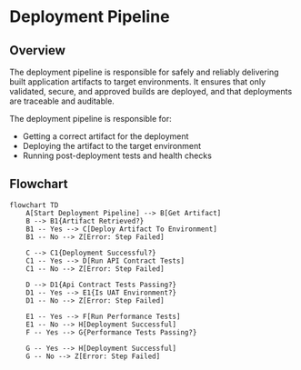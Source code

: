 # Deployment Pipeline

## Overview

The deployment pipeline is responsible for safely and reliably delivering built application artifacts to target environments. It ensures that only validated, secure, and approved builds are deployed, and that deployments are traceable and auditable.

The deployment pipeline is responsible for:

- Getting a correct artifact for the deployment
- Deploying the artifact to the target environment
- Running post-deployment tests and health checks

## Flowchart
```mermaid
flowchart TD
    A[Start Deployment Pipeline] --> B[Get Artifact]
    B --> B1{Artifact Retrieved?}
    B1 -- Yes --> C[Deploy Artifact To Environment]
    B1 -- No --> Z[Error: Step Failed]

    C --> C1{Deployment Successful?}
    C1 -- Yes --> D[Run API Contract Tests]
    C1 -- No --> Z[Error: Step Failed]

    D --> D1{Api Contract Tests Passing?}
	D1 -- Yes --> E1{Is UAT Environment?}
    D1 -- No --> Z[Error: Step Failed]

    E1 -- Yes --> F[Run Performance Tests]
    E1 -- No --> H[Deployment Successful]
	F -- Yes --> G{Performance Tests Passing?}

	G -- Yes --> H[Deployment Successful]
	G -- No --> Z[Error: Step Failed]
```
